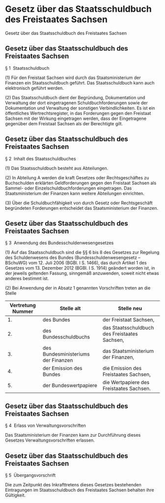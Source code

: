 # Gesetz über das Staatsschuldbuch des Freistaates Sachsen 



Gesetz über das Staatsschuldbuch des Freistaates Sachsen

## Gesetz über das Staatsschuldbuch des Freistaates Sachsen 

 § 1  Staatsschuldbuch

(1) Für den Freistaat Sachsen wird durch das Staatsministerium der Finanzen ein Staatsschuldbuch geführt. Das Staatsschuldbuch kann auch elektronisch geführt werden.

(2) Das Staatsschuldbuch dient der Begründung, Dokumentation und Verwaltung der dort eingetragenen Schuldbuchforderungen sowie der Dokumentation und Verwaltung der sonstigen Verbindlichkeiten. Es ist ein öffentliches Wertrechtsregister, in das Forderungen gegen den Freistaat Sachsen mit der Wirkung eingetragen werden, dass der Eingetragene gegenüber dem Freistaat Sachsen als der Berechtigte gilt.


## Gesetz über das Staatsschuldbuch des Freistaates Sachsen 

 § 2  Inhalt des Staatsschuldbuches

(1) Das Staatsschuldbuch besteht aus Abteilungen.

(2) In Abteilung A werden die kraft Gesetzes oder Rechtsgeschäftes zu Buchschulden erklärten Geldforderungen gegen den Freistaat Sachsen als Sammel- oder Einzelschuldbuchforderungen eingetragen. Das Staatsministerium der Finanzen kann weitere Abteilungen einrichten.

(3) Über die Schuldbuchfähigkeit von durch Gesetz oder Rechtsgeschäft begründeten Forderungen entscheidet das Staatsministerium der Finanzen.


## Gesetz über das Staatsschuldbuch des Freistaates Sachsen 

 § 3  Anwendung des Bundesschuldenwesengesetzes

(1) Auf das Staatsschuldbuch sind die §§ 6 bis 8 des Gesetzes zur Regelung des Schuldenwesens des Bundes (Bundesschuldenwesengesetz – 
        BSchuWG) vom 12. Juli 2006 (BGBl. I S. 1466), das durch Artikel 1 des Gesetzes vom 13. Dezember 2012 (BGBl. I S. 1914) geändert worden ist, in der jeweils geltenden Fassung, sinngemäß anzuwenden, soweit nicht etwas anderes bestimmt ist.

(2) Bei Anwendung der in Absatz 1 genannten Vorschriften treten an die Stelle

Vertretung  Nummer  | Stelle alt  | Stelle neu  
---|---|---  
1. | des Bundes | der Freistaat Sachsen,  
2. | des Bundesschuldbuchs | das Staatsschuldbuch des Freistaates Sachsen,  
3. | des Bundesministeriums der Finanzen | das Staatsministerium der Finanzen,  
4. | der Emission des Bundes | die Emission des Freistaates Sachsen,  
5. | der Bundeswertpapiere | die Wertpapiere des Freistaates Sachsen.



## Gesetz über das Staatsschuldbuch des Freistaates Sachsen 

 § 4  Erlass von Verwaltungsvorschriften

Das Staatsministerium der Finanzen kann zur Durchführung dieses Gesetzes Verwaltungsvorschriften erlassen.


## Gesetz über das Staatsschuldbuch des Freistaates Sachsen 

 § 5  Übergangsvorschrift

Die zum Zeitpunkt des Inkrafttretens dieses Gesetzes bestehenden Eintragungen im Staatsschuldbuch des Freistaates Sachsen behalten ihre Gültigkeit.

